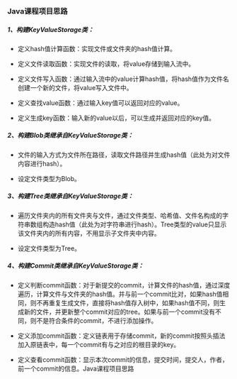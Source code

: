 ### Java课程项目思路

##### 1、构建KeyValueStorage类：

- 定义hash值计算函数：实现文件或文件夹的hash值计算。

- 定义文件读取函数：实现文件的读取，将value存储到输入流中。

- 定义文件写入函数：通过输入流中的value计算hash值，将hash值作为文件名创建一个新的文件，将value写入文件中。

- 定义查找value函数：通过输入key值可以返回对应的value。

- 定义生成key函数：输入新的value以后，可以生成并返回对应的key值。

##### 2、构建Blob类继承自KeyValueStorage类：

- 文件的输入方式为文件所在路径，读取文件路径并生成hash值（此处为对文件内容进行hash）。

- 设定文件类型为Blob。

##### 3、构建Tree类继承自KeyValueStorage类：

- 遍历文件夹内的所有文件夹与文件，通过文件类型、哈希值、文件名构成的字符串数组构造hash值（此处为对字符串进行hash）。Tree类型的value只显示该文件夹内的所有内容，不用显示子文件夹中内容。

- 设定文件类型为Tree。

##### 4、构建Commit类继承自KeyValueStorage类：

- 定义判断commit函数：对于新提交的commit，计算文件的hash值，通过深度遍历，计算文件与文件夹的hash值。并与前一个commit比对，如果hash值相同，则不再重复生成文件，直接将hash值存入树中，如果hash值不同，则生成新的文件，并更新整个commit对应的tree。如果与前一个commit没有不同，则不是符合条件的commit，不进行添加操作。

- 定义添加commit函数：定义链表用于存储commit，新的commit按照头插法加入原链表中，每一个commit有与之对应的根目录的key。

- 定义查看commit函数：显示本次commit的信息，提交时间，提交人，作者，前一个commit的信息。Java课程项目思路